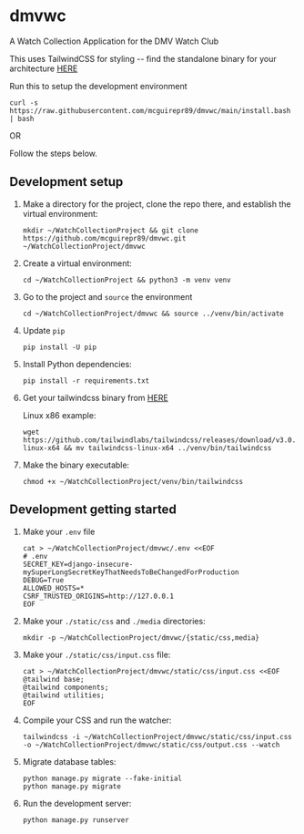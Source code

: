 # dmvwc
A Watch Collection Application for the DMV Watch Club

This uses TailwindCSS for styling -- find the standalone binary for
your architecture <a href="https://github.com/tailwindlabs/tailwindcss/releases/tag/v3.0.23">HERE</a>

Run this to setup the development environment
```
curl -s https://raw.githubusercontent.com/mcguirepr89/dmvwc/main/install.bash | bash
```

OR

Follow the steps below.
## Development setup
1. Make a directory for the project, clone the repo there, and establish the virtual environment:

   ```
   mkdir ~/WatchCollectionProject && git clone https://github.com/mcguirepr89/dmvwc.git ~/WatchCollectionProject/dmvwc
   ```
1. Create a virtual environment:

   ```
   cd ~/WatchCollectionProject && python3 -m venv venv
   ```
1. Go to the project and `source` the environment

   ```
   cd ~/WatchCollectionProject/dmvwc && source ../venv/bin/activate
   ```
1. Update `pip`

   ```
   pip install -U pip
   ```
1. Install Python dependencies:

   ```
   pip install -r requirements.txt
   ```
1. Get your tailwindcss binary from <a href="https://github.com/tailwindlabs/tailwindcss/releases/tag/v3.0.23">HERE</a>

   Linux x86 example:
   ```
   wget https://github.com/tailwindlabs/tailwindcss/releases/download/v3.0.23/tailwindcss-linux-x64 && mv tailwindcss-linux-x64 ../venv/bin/tailwindcss
   ```
1. Make the binary executable:

   ```
   chmod +x ~/WatchCollectionProject/venv/bin/tailwindcss
   ```

## Development getting started

1. Make your `.env` file

   ```
   cat > ~/WatchCollectionProject/dmvwc/.env <<EOF
   # .env
   SECRET_KEY=django-insecure-mySuperLongSecretKeyThatNeedsToBeChangedForProduction
   DEBUG=True
   ALLOWED_HOSTS=*
   CSRF_TRUSTED_ORIGINS=http://127.0.0.1
   EOF
   ```

1. Make your `./static/css` and `./media` directories:

   ```
   mkdir -p ~/WatchCollectionProject/dmvwc/{static/css,media}
   ```
1. Make your `./static/css/input.css` file:

   ```
   cat > ~/WatchCollectionProject/dmvwc/static/css/input.css <<EOF
   @tailwind base;
   @tailwind components;
   @tailwind utilities;
   EOF
   ```

1. Compile your CSS and run the watcher:

   ```
   tailwindcss -i ~/WatchCollectionProject/dmvwc/static/css/input.css -o ~/WatchCollectionProject/dmvwc/static/css/output.css --watch
   ```
1. Migrate database tables:

   ```
   python manage.py migrate --fake-initial
   python manage.py migrate
   ```
1. Run the development server:

   ```
   python manage.py runserver
   ```

